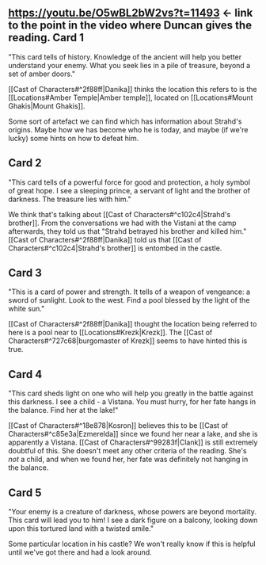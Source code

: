 https://youtu.be/O5wBL2bW2vs?t=11493 ← link to the point in the video where Duncan gives the reading.
Card 1
---
"This card tells of history. Knowledge of the ancient will help you better understand your enemy. What you seek lies in a pile of treasure, beyond a set of amber doors."

[[Cast of Characters#^2f88ff|Danika]] thinks the location this refers to is the [[Locations#Amber Temple|Amber temple]], located on [[Locations#Mount Ghakis|Mount Ghakis]]. 

Some sort of artefact we can find which has information about Strahd's origins. Maybe how we has become who he is today, and maybe (if we're lucky) some hints on how to defeat him.

Card 2
---
"This card tells of a powerful force for good and protection, a holy symbol of great hope. I see a sleeping prince, a servant of light and the brother of darkness. The treasure lies with him."

We think that's talking about [[Cast of Characters#^c102c4|Strahd's brother]]. From the conversations we had with the Vistani at the camp afterwards, they told us that "Strahd betrayed his brother and killed him." [[Cast of Characters#^2f88ff|Danika]] told us that [[Cast of Characters#^c102c4|Strahd's brother]] is entombed in the castle. 

Card 3
---
"This is a card of power and strength. It tells of a weapon of vengeance: a sword of sunlight. Look to the west. Find a pool blessed by the light of the white sun."

[[Cast of Characters#^2f88ff|Danika]] thought the location being referred to here is a pool near to [[Locations#Krezk|Krezk]]. The [[Cast of Characters#^727c68|burgomaster of Krezk]] seems to have hinted this is true.

Card 4
---
"This card sheds light on one who will help you greatly in the battle against this darkness. I see a child - a Vistana. You must hurry, for her fate hangs in the balance. Find her at the lake!"

[[Cast of Characters#^18e878|Kosron]] believes this to be [[Cast of Characters#^c85e3a|Ezmerelda]] since we found her near a lake, and she is apparently a Vistana. [[Cast of Characters#^99283f|Clank]] is still extremely doubtful of this. She doesn't meet any other criteria of the reading. She's _not_ a child, and when we found her, her fate was definitely not hanging in the balance.

Card 5
---
"Your enemy is a creature of darkness, whose powers are beyond mortality. This card will lead you to him! I see a dark figure on a balcony, looking down upon this tortured land with a twisted smile."

Some particular location in his castle? We won't really know if this is helpful until we've got there and had a look around.